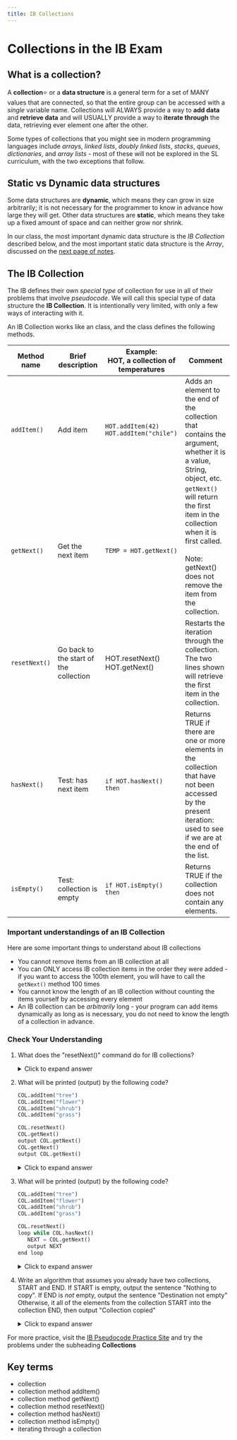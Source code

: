 ```yaml
---
title: IB Collections
---
```

# Collections in the IB Exam

## What is a collection?

A **collection**:star: or a **data structure** is a general term for a set of MANY values that are connected, so that the entire group can be accessed with a *single* variable name. Collections will ALWAYS provide a way to **add data** and **retrieve data** and will USUALLY provide a way to **iterate through** the data, retrieving ever element one after the other.

Some types of collections that you might see in modern programming languages include *arrays*, *linked lists*, *doubly linked lists*, *stacks*, *queues*, *dictionaries*, and *array lists* - most of these will not be explored in the SL curriculum, with the two exceptions that follow.

## Static vs Dynamic data structures

Some data structures are **dynamic**, which means they can grow in size arbitrarily; it is not necessary for the programmer to know in advance how large they will get. Other data structures are **static**, which means they take up a fixed amount of space and can neither grow nor shrink.

In our class, the most important dynamic data structure is the *IB Collection* described below, and the most important static data structure is the *Array*, discussed on the [next page of notes](np4.4_arrays.md).

## The IB Collection

The IB defines their own *special type* of collection for use in all of their problems that involve *pseudocode*. We will call this special type of data structure the **IB Collection**. It is intentionally very limited, with only a few ways of interacting with it.

An IB Collection works like an class, and the class defines the following methods.

| Method  name  | Brief description                      | Example: <br>HOT, a collection of temperatures | Comment                                                                                                                                                              |
| ------------- | -------------------------------------- | ---------------------------------------------- | -------------------------------------------------------------------------------------------------------------------------------------------------------------------- |
| `addItem()`   | Add item                               | `HOT.addItem(42)`<br>`HOT.addItem("chile")`    | Adds an element to the end of the collection that contains the argument, whether it is a value, String, object, etc.                                                 |
| `getNext()`   | Get the next item                      | `TEMP = HOT.getNext()`                         | `getNext()` will return the first item in the collection when it is first called.<br><br>Note: getNext() does not remove the item from the collection.               |
| `resetNext()` | Go back to the start of the collection | HOT.resetNext()<br>HOT.getNext()               | Restarts the iteration through the collection.  The two lines shown will retrieve the first item in the collection.                                                  |
| `hasNext()`   | Test: has next item                    | `if HOT.hasNext() then`                        | Returns TRUE if there are one or more elements in the collection that have not been accessed by the present iteration: used to see if we are at the end of the list. |
| `isEmpty()`   | Test: collection is empty              | `if HOT.isEmpty() then`                        | Returns TRUE if the collection does not contain any elements.                                                                                                        |

### Important understandings of an IB Collection

Here are some important things to understand about IB collections

* You cannot remove items from an IB collection at all
* You can ONLY access IB collection items in the order they were added - if you want to access the 100th element, you will have to call the `getNext()` method 100 times
* You cannot know the length of an IB collection without counting the items yourself by accessing every element
* An IB collection can be *arbitrarily* long - your program can add items dynamically as long as is necessary, you do not need to know the length of a collection in advance.

### Check Your Understanding 

1. What does the "resetNext()" command do for IB collections?
   
   <details markdown="1"><summary>Click to expand answer</summary>
   It makes it so the next time you call `getNext()` you will get the FIRST element.
   </details> 

2. What will be printed (output) by the following code?

   ```python
   COL.addItem("tree")
   COL.addItem("flower")
   COL.addItem("shrub")
   COL.addItem("grass")

   COL.resetNext()
   COL.getNext()
   output COL.getNext()
   COL.getNext()
   output COL.getNext()
   ```
   <details markdown="1"><summary>Click to expand answer</summary>
   ```
   flower
   grass
   ```

   `shrub` is skipped because there is no `output` before the third `COL.getNext()`
   </details>

3. What will be printed (output) by the following code?
   ```python
   COL.addItem("tree")
   COL.addItem("flower")
   COL.addItem("shrub")
   COL.addItem("grass")

   COL.resetNext()
   loop while COL.hasNext()
      NEXT = COL.getNext()
      output NEXT
   end loop
   ```

   <details markdown="1"><summary>Click to expand answer</summary>
   ```
   tree
   flower
   shrub
   grass
   ```

   This is the standard IB Collections Loop!
   </details>
  
4. Write an algorithm that assumes you already have two collections, START and END. If START is empty, output the sentence "Nothing to copy". If END is *not* empty, output the sentence "Destination not empty" Otherwise, it all of the elements from the collection START into the collection END, then output "Collection copied"

   <details markdown="1"><summary>Click to expand answer</summary>
   ```python
   if START.isEmpty() then
      output "Nothing to copy"
   else if NOT END.isEmpty() then
      output "Destination not empty"
   else
      START.resetNext()
      loop while START.hasNext()
         NEXT = START.getNext()
         END.addItem(NEXT)
      end loop
      output "Collection copied"
   end if
   ```

   Alternatively, you could use `END.addItem(START.getNext())` inside the loop
   </details>

For more practice, visit the [IB Pseudocode Practice Site](https://graded-cs-resources.github.io/CodingBatPseudo/) and try the problems under the subheading **Collections**

## Key terms

* collection
* collection method addItem()
* collection method getNext()
* collection method resetNext()
* collection method hasNext()
* collection method isEmpty()
* iterating through a collection